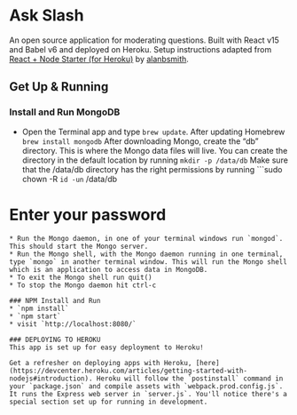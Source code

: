 # Ask Slash

An open source application for moderating questions. Built with React v15 and Babel v6 and deployed on Heroku. Setup instructions adapted from [React + Node Starter (for Heroku)](https://github.com/alanbsmith/react-node-example) by [alanbsmith](https://github.com/alanbsmith).

## Get Up & Running
### Install and Run MongoDB
* Open the Terminal app and type `brew update`.
After updating Homebrew `brew install mongodb`
After downloading Mongo, create the “db” directory. This is where the Mongo data files will live. You can create the directory in the default location by running `mkdir -p /data/db`
Make sure that the /data/db directory has the right permissions by running
```sudo chown -R `id -un` /data/db
# Enter your password
```
* Run the Mongo daemon, in one of your terminal windows run `mongod`. This should start the Mongo server.
* Run the Mongo shell, with the Mongo daemon running in one terminal, type `mongo` in another terminal window. This will run the Mongo shell which is an application to access data in MongoDB.
* To exit the Mongo shell run quit()
* To stop the Mongo daemon hit ctrl-c

### NPM Install and Run
* `npm install`
* `npm start`
* visit `http://localhost:8080/`

### DEPLOYING TO HEROKU
This app is set up for easy deployment to Heroku!

Get a refresher on deploying apps with Heroku, [here](https://devcenter.heroku.com/articles/getting-started-with-nodejs#introduction). Heroku will follow the `postinstall` command in your `package.json` and compile assets with `webpack.prod.config.js`. It runs the Express web server in `server.js`. You'll notice there's a special section set up for running in development.
